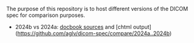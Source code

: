 The purpose of this repository is to host different versions of the DICOM spec for comparison purposes.

* 2024b vs 2024a: [docbook sources](https://github.com/aglv/dicom-spec/compare/src/2024a..src/2024b) and [chtml output] (https://github.com/aglv/dicom-spec/compare/2024a..2024b)
